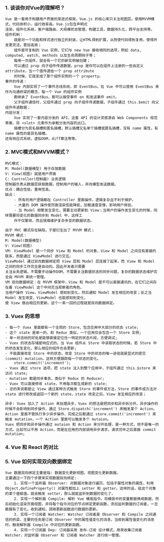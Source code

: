 
### 1. 谈谈你对Vue的理解吧？
    Vue 是一套用于构建用户界面的渐进式框架，Vue.js 的核心库只关注视图层。使用MVVM模式，代码体积小，运行效率高。Vue.js包含声明式
    渲染，组件化系统，客户端路由，大规模状态管理，构建工具，数据持久化，跨平台支持等。
    组件机制：
        就是对一个功能和样式进行独立的封装，让HTML得到扩展，从而使代码得到复用，使得开发更灵活，更加高效；
        组件是可复制的 Vue 实例，它们与 new Vue 接收相同的选项，例如 data, computed, watch, methods 以及生命周期钩子等；
        每用一次组件，就会有一个它的新实例被创建；
        可以通过 prop 向子组件传递数据，prop 是你可以在组件上注册的一些自定义 attribute，当一个值传递给一个 prop attribute
        的时候，它就变成了那个组件实例的一个 property。
    事件的传递：
        Vue 内部实现了一个事件总线系统，即 EventBus。在 Vue 中可以使用 EventBus 来作为沟通桥梁的概念，每一个 Vue 的组件实例
        都继承了 EventBus，都可以接受事件 on 和发送事件 emit。
        父子组件通信时，父组件通过 prop 向子组件传递数据，子组件通过 this.$emit 向父组件传递数据；
    内容分发：
        Vue 实现了一套内容分发的 API，这套 API 的设计灵感源自 Web Components 规范草案，将 <slot> 元素作为承载分发内容的出口。
        插槽分为具名插槽和匿名插槽，默认插槽又名单个插槽或匿名插槽，没有 name 属性，有 name 属性的是具名插槽。
    还有响应式系统，虚拟DOM，diff算法等等。

### 2. MVC模式和MVVM模式？
    MVC模式：
    M: Model(数据模型) 用于存放数据
    V: View(视图) 就是用户界面
    C: Controller(控制器) 业务逻辑
    控制器负责从数据层获取数据，控制用户的输入，并向模型发送数据。
    优点：耦合性低，重用性高。
    缺点：
        - 所有的用户逻辑都在 Controller 里面操作，逻辑复杂且不利于维护。
        - 大量的 DOM 操作使页面渲染性能降低，加载速度变慢，影响用户体验。
        - 当 Model 频繁发生变化，需要主动更新到 View；当用户的操作发生变化的时候，同样需要将变化的数据同步到 Model 中，这样工
        作不仅繁琐，而且很难维护复杂多变的数据状态。
    
    由于 MVC 模式存在缺陷，于是衍生出了 MVVM 模式；
    MVVM 模式：
    M: Model(数据模型)
    V: View(视图)
    VM: ViewModel 是一个同步 View 和 Model 的对象，View 和 Model 之间没有直接的联系，而是通过 ViewModel 进行交互。
    ViewModel 通过双向数据绑定把 View 层和 Model 层连接了起来，而 View 和 Model 之间的同步工作完全是自动的。因此开发者只需要
    关注业务逻辑，不需要手动操作DOM，不需要关注数据状态的同步问题，复杂的数据状态维护完全由 MVVM 来统一管理。
    VM 双向数据绑定：在 MVVM 框架中，View 和 Model 是不可以直接通讯的，在它们之间存在着 ViewModel 这个中间充当观察者的角色。
    当用户操作 View，ViewModel 感知到变化，然后通知 Model 发生相应的改变；反之当 Model 发生改变，ViewModel 也能感知到变化，
    使 View 做出相应的更新。这个一来一回的过程就是双向数据绑定。

### 3. Vuex 的思想
    - 每一个 Vuex 里面都有一个全局的 Store，包含应用中大部分的状态 state;
    - 这个 state 是单一的，和 Redux 类似，一个应用仅会包含一个 Store 实例;
    - 单一状态树的好处是能够直接定位任一特定的状态片段，方便调试;
    - Vuex 的状态存储是响应式的，当 Vue 组件从 Store 中读取状态的时候，若 Store 中的状态发生变化，那么相应的组件也会更新;
    - 不能直接改变 Store 中的状态，改变 Store 中的状态的唯一途径就是显式的提交(commit) mutation。这样方便跟踪每一个状态的变化。
        store.commit('increment');
    - Vuex 通过 store 选项，把 state 注入到整个应用中，子组件通过 this.$store 来访问 state;
    - mutation 都是同步事务，类似于 Redux 的 Reducer;
    - Vuex 可以直接修改 state，不用每次都生成新的 state;
    - 总的来说都是让 View 通过某种方式触发 Store 的事件或方法，Store 的事件或方法对 state 进行修改或返回一个新的 state，state 改变之后，View 发生相应的改变；

    异步: Vuex 加入了 Action 来处理异步，Vuex 的想法是把同步和异步拆分开。异步操作的时候不会影响到同步操作，通过 Store.dispatch('increment') 来触发某个 Action。Action 里面不管执行多少异步操作，完成之后都通过 store.commit('increment') 来触发 mutation，一个 Action 里面可以触发多个 mutaion。
    Vuex 把同步和异步操作通过 mutaion 和 Action 来分开处理，是一种方式，但不是唯一的方式。比如可以不用 Action，而是在应用的内部调用异步请求，请求完毕之后直接 commit mutation;

### 4. Vue 和 React 的对比

### 5. Vue 如何实现双向数据绑定
    Vue 数据双向绑定主要是指: 数据变化更新视图，视图变化更新数据。
    主要通过一下四个步骤来实现数据双向绑定:
        1. 实现一个监听器 Observer: 对数据对象进行遍历，包括子属性对象的属性，利用 Object,defineProperty() 对属性都加上 setter 和 getter。这样的话，给这个对象的某个值赋值，就会触发 setter，那么就能监听到数据的变化了。
        2. 实现一个解析器 Compile: 解析 Vue 模版指令，将模版中的变量都替换成数据，然后初始化渲染页面视图，并将每个指令对应的节点绑定更新函数，添加监听数据的订阅者，一旦数据有了变化，收到通知，调用更新函数进行数据的更新。
        3. 实现一个订阅者 Watcher: Watcher 订阅者是 Observer 和 Compile 之间通信的桥梁，主要的任务是订阅 Observer 中的属性值变化的消息，当收到属性值变化的消息时，触发解析器 Compile 中对应的更新函数。
        4. 实现一个订阅器 Dep: 订阅器采用 发布-订阅 设计模式，用来收集订阅者 Watcher，对监听器 Observer 和 订阅者 Watcher 进行统一管理。